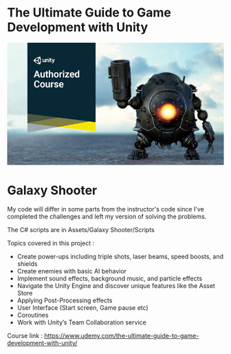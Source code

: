 # The Ultimate Guide to Game Development with Unity
![Alt text](CourseImage/tuggdwu.jpg?raw=true "Optional Title")

# Galaxy Shooter
My code will differ in some parts from the instructor's code since I've completed the challenges and left my version of solving the problems.

The C# scripts are in Assets/Galaxy Shooter/Scripts

Topics covered in this project : 
 - Create power-ups including triple shots, laser beams, speed boosts, and shields
 - Create enemies with basic AI behavior
 - Implement sound effects, background music, and particle effects
 - Navigate the Unity Engine and discover unique features like the Asset Store
 - Applying Post-Processing effects
 - User Interface (Start screen, Game pause etc)
 - Coroutines
 - Work with Unity’s Team Collaboration service
 
 Course link : https://www.udemy.com/the-ultimate-guide-to-game-development-with-unity/

